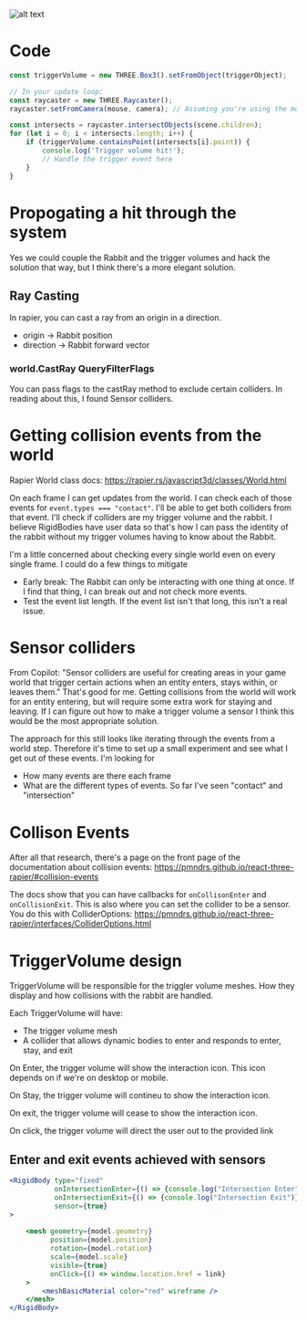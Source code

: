 ![alt text](image-6.png)

# Code
```jsx
const triggerVolume = new THREE.Box3().setFromObject(triggerObject);

// In your update loop:
const raycaster = new THREE.Raycaster();
raycaster.setFromCamera(mouse, camera); // Assuming you're using the mouse position

const intersects = raycaster.intersectObjects(scene.children);
for (let i = 0; i < intersects.length; i++) {
    if (triggerVolume.containsPoint(intersects[i].point)) {
        console.log('Trigger volume hit!');
        // Handle the trigger event here
    }
}
```

# Propogating a hit through the system
Yes we could couple the Rabbit and the trigger volumes and hack the solution that way, but I think there's a more elegant solution.

## Ray Casting
In rapier, you can cast a ray from an origin in a direction. 
- origin -> Rabbit position
- direction -> Rabbit forward vector

### world.CastRay QueryFilterFlags
You can pass flags to the castRay method to exclude certain colliders. In reading about this, I found Sensor colliders.

# Getting collision events from the world
Rapier World class docs: https://rapier.rs/javascript3d/classes/World.html

On each frame I can get updates from the world.
I can check each of those events for `event.types === "contact"`.
I'll be able to get both colliders from that event. I'll check if colliders are my trigger volume and the rabbit. I believe RigidBodies have user data so that's how I can pass the identity of the rabbit without my trigger volumes having to know about the Rabbit. 

I'm a little concerned about checking every single world even on every single frame. I could do a few things to mitigate
- Early break: The Rabbit can only be interacting with one thing at once. If I find that thing, I can break out and not check more events.
- Test the event list length. If the event list isn't that long, this isn't a real issue.

# Sensor colliders
From Copilot: "Sensor colliders are useful for creating areas in your game world that trigger certain actions when an entity enters, stays within, or leaves them." That's good for me. Getting collisions from the world will work for an entity entering, but will require some extra work for staying and leaving. If I can figure out how to make a trigger volume a sensor I think this would be the most appropriate solution. 

The approach for this still looks like iterating through the events from a world step. Therefore it's time to set up a small experiment and see what I get out of these events. I'm looking for
- How many events are there each frame
- What are the different types of events. So far I've seen "contact" and "intersection"

# Collison Events
After all that research, there's a page on the front page of the documentation about collision events: https://pmndrs.github.io/react-three-rapier/#collision-events

The docs show that you can have callbacks for `onCollisonEnter` and `onCollisionExit`. This is also where you can set the collider to be a sensor. You do this with ColliderOptions: https://pmndrs.github.io/react-three-rapier/interfaces/ColliderOptions.html

# TriggerVolume design
TriggerVolume will be responsible for the triggler volume meshes. How they display and how collisions with the rabbit are handled. 

Each TriggerVolume will have:
- The trigger volume mesh
- A collider that allows dynamic bodies to enter and responds to enter, stay, and exit

On Enter, the trigger volume will show the interaction icon. This icon depends on if we're on desktop or mobile.

On Stay, the trigger volume will contineu to show the interaction icon.

On exit, the trigger volume will cease to show the interaction icon.

On click, the trigger volume will direct the user out to the provided link

## Enter and exit events achieved with sensors
```jsx
<RigidBody type="fixed"
           onIntersectionEnter={() => {console.log("Intersection Enter")}}
           onIntersectionExit={() => {console.log("Intersection Exit")}}
           sensor={true}
>
    
    <mesh geometry={model.geometry}
          position={model.position}
          rotation={model.rotation}
          scale={model.scale}
          visible={true}
          onClick={() => window.location.href = link}
    >
        <meshBasicMaterial color="red" wireframe />
    </mesh>
</RigidBody>
```